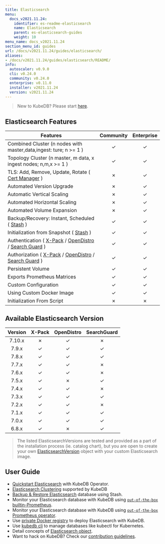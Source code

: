 ```yaml
---
title: Elasticsearch
menu:
  docs_v2021.11.24:
    identifier: es-readme-elasticsearch
    name: Elasticsearch
    parent: es-elasticsearch-guides
    weight: 10
menu_name: docs_v2021.11.24
section_menu_id: guides
url: /docs/v2021.11.24/guides/elasticsearch/
aliases:
- /docs/v2021.11.24/guides/elasticsearch/README/
info:
  autoscaler: v0.9.0
  cli: v0.24.0
  community: v0.24.0
  enterprise: v0.11.0
  installer: v2021.11.24
  version: v2021.11.24
---
```


> New to KubeDB? Please start [here](/docs/v2021.11.24/README).

## Elasticsearch Features

| Features                                                                                                          | Community     | Enterprise    |
| -------------------------------------------------------------------------------------                             | :----------:  | :----------:  |
| Combined Cluster (n nodes with master,data,ingest: ture; n >= 1 )                                                 |   &#10003;    |   &#10003;    |
| Topology Cluster (n master, m data, x ingest nodes; n,m,x >= 1 )                                                  |   &#10003;    |   &#10003;    |
| TLS: Add, Remove, Update, Rotate ( [Cert Manager](https://cert-manager.io/docs/) )                                |   &#10007;    |   &#10003;    |
| Automated Version Upgrade                                                                                         |   &#10007;    |   &#10003;    |
| Automatic Vertical Scaling                                                                                        |   &#10007;    |   &#10003;    |
| Automated Horizontal Scaling                                                                                      |   &#10007;    |   &#10003;    |
| Automated Volume Expansion                                                                                        |   &#10007;    |   &#10003;    |
| Backup/Recovery: Instant, Scheduled ( [Stash](https://stash.run/) )                                               |   &#10003;    |   &#10003;    |
| Initialization from Snapshot ( [Stash](https://stash.run/) )                                                      |   &#10003;    |   &#10003;    |
| Authentication ( [X-Pack](https://www.elastic.co/guide/en/elasticsearch/reference/7.9/setup-xpack.html) / [OpenDistro](https://opendistro.github.io/for-elasticsearch-docs/) / [Search Guard](https://docs.search-guard.com/latest/) )                                  |   &#10003;    |   &#10003;    |
| Authorization ( [X-Pack](https://www.elastic.co/guide/en/elasticsearch/reference/7.9/setup-xpack.html) / [OpenDistro](https://opendistro.github.io/for-elasticsearch-docs/) / [Search Guard](https://docs.search-guard.com/latest/) )                                   |   &#10003;    |   &#10003;    |
| Persistent Volume                                                                                                 |   &#10003;    |   &#10003;    |
| Exports Prometheus Matrices                                                                                       |   &#10003;    |   &#10003;    |
| Custom Configuration                                                                                              |   &#10003;    |   &#10003;    |
| Using Custom Docker Image                                                                                         |   &#10003;    |   &#10003;    |
| Initialization From Script                                                                                        |   &#10007;    |   &#10007;    |

## Available Elasticsearch Version

|   Version   |   X-Pack      | OpenDistro  |   SearchGuard |
| :---------: |  :--------:   | :--------:  | :--------:    |
|   7.10.x    |   &#10007;    |   &#10003;  |   &#10007;    |
|   7.9.x     |   &#10003;    |   &#10003;  |   &#10003;    |
|   7.8.x     |   &#10003;    |   &#10003;  |   &#10003;    |
|   7.7.x     |   &#10003;    |   &#10003;  |   &#10007;    |
|   7.6.x     |   &#10003;    |   &#10003;  |   &#10007;    |
|   7.5.x     |   &#10003;    |   &#10007;  |   &#10003;    |
|   7.4.x     |   &#10003;    |   &#10003;  |   &#10007;    |
|   7.3.x     |   &#10003;    |   &#10003;  |   &#10003;    |
|   7.2.x     |   &#10003;    |   &#10003;  |   &#10007;    |
|   7.1.x     |   &#10003;    |   &#10003;  |   &#10003;    |
|   7.0.x     |   &#10003;    |   &#10003;  |   &#10003;    |
|   6.8.x     |   &#10003;    |   &#10007;  |   &#10003;    |

> The listed ElasticsearchVersions are tested and provided as a part of the installation process (ie. catalog chart), but you are open to create your own [ElasticsearchVersion](/docs/v2021.11.24/guides/elasticsearch/concepts/catalog/) object with your custom Elasticsearch image.

## User Guide

- [Quickstart Elasticsearch](/docs/v2021.11.24/guides/elasticsearch/quickstart/overview/) with KubeDB Operator.
- [Elasticsearch Clustering](/docs/v2021.11.24/guides/elasticsearch/clustering/combined-cluster/) supported by KubeDB
- [Backup & Restore Elasticsearch](/docs/v2021.11.24/guides/elasticsearch/backup/overview/) database using Stash.
- Monitor your Elasticsearch database with KubeDB using [`out-of-the-box` builtin-Prometheus](/docs/v2021.11.24/guides/elasticsearch/monitoring/using-builtin-prometheus).
- Monitor your Elasticsearch database with KubeDB using [`out-of-the-box` Prometheus operator](/docs/v2021.11.24/guides/elasticsearch/monitoring/using-prometheus-operator).
- Use [private Docker registry](/docs/v2021.11.24/guides/elasticsearch/private-registry/using-private-registry) to deploy Elasticsearch with KubeDB.
- Use [kubedb cli](/docs/v2021.11.24/guides/elasticsearch/cli/cli) to manage databases like kubectl for Kubernetes.
- Detail concepts of [Elasticsearch object](/docs/v2021.11.24/guides/elasticsearch/concepts/elasticsearch/).
- Want to hack on KubeDB? Check our [contribution guidelines](/docs/v2021.11.24/CONTRIBUTING).
